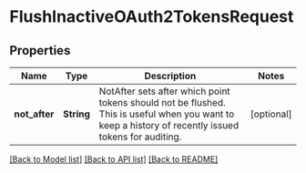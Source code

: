 # FlushInactiveOAuth2TokensRequest

## Properties
Name | Type | Description | Notes
------------ | ------------- | ------------- | -------------
**not_after** | **String** | NotAfter sets after which point tokens should not be flushed. This is useful when you want to keep a history of recently issued tokens for auditing. | [optional] 

[[Back to Model list]](../README.md#documentation-for-models) [[Back to API list]](../README.md#documentation-for-api-endpoints) [[Back to README]](../README.md)


